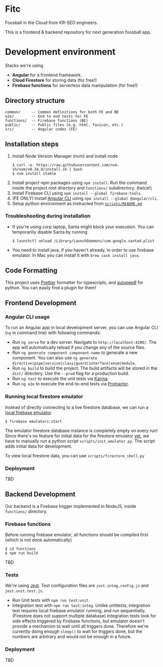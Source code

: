 # Fitc

Foosball in the Cloud from KR-SEO engineers.

This is a frontend & backend repository for next generation foosball app.

# Development environment

Stacks we're using

* **Angular** for a frontend framework.
* **Cloud Firestore** for storing data (for free!)
* **Firebase functions** for serverless data manipulation (for free!)

## Directory structure

```
common/     -- Common definitions for both FE and BE
e2e/        -- End to end tests for FE
functions/  -- Firebase functions (BE)
public/     -- Public files (e.g. html, favicon, etc.)
src/        -- Angular codes (FE)
```

## Installation steps

1. Install Node Version Manager (nvm) and install node
   ```shell
   $ curl -o- https://raw.githubusercontent.com/nvm-sh/nvm/v0.34.0/install.sh | bash
   $ nvm install stable
   ```
2. Install project npm packages using `npm install`. Run the command inside the
   project root directory and `functions/` subdirectory. (twice!)
3. Install Firebase CLI using `npm install --global firebase-tools`.
4. (FE ONLY) Install [Angular CLI](https://github.com/angular/angular-cli) using 
   `npm install --global @angular/cli`.
5. Setup python environment as instructed from
   [`scripts/README.md`](scripts/README.md)

### Troubleshooting during installation

* If you're using corp laptop, Santa might block your execution. You can
  temporariliy disable Santa by running
  ```shell
  $ launchctl unload /Library/LaunchDaemons/com.google.santad.plist
  ```
* You need to install java, if you haven't already, in order to use firebase
  emulator. In Mac you can install it with `brew cask install java`.

## Code Formatting

This project uses [Prettier](https://prettier.io/) formatter for typescripts,
and [autopep8](https://github.com/hhatto/autopep8) for python. You can easily
find a plugin for them!

## Frontend Development

### Angular CLI usage

To run an Angular app in local development server, you can use Angular CLI (`ng`
in command line) with following commands:

* Run `ng serve` for a dev server. Navigate to `http://localhost:4200/`. The app
  will automatically reload if you change any of the source files. 
* Run `ng generate component component-name` to generate a new component. You
  can also use `ng generate directive|pipe|service|class|guard|interface|enum|module`.
* Run `ng build` to build the project. The build artifacts will be stored in the
  `dist/` directory. Use the `--prod` flag for a production build.
* Run `ng test` to execute the unit tests via
  [Karma](https://karma-runner.github.io).
* Run `ng e2e` to execute the end-to-end tests via
  [Protractor](http://www.protractortest.org/).

### Running local firestore emulator

Instead of directly connecting to a live firestore database, we can run a [local
firebase emulator](https://firebase.google.com/docs/rules/emulator-setup).

```shell
$ firebase emulators:start
```

The emulator firestore database instance is completely empty on every run! Since
there's no feature for initial data for the firestore emulator
[yet](https://github.com/firebase/firebase-tools/issues/1167), we have to
manually run a python script `scripts/init_emulator.py`. The script adds initial
data for development.

To view local firestore data, you can use `scripts/firestore_shell.py` 

### Deployment

TBD

## Backend Development

Our backend is a Firebase trigger implemented in NodeJS, inside `functions/` directory.

### Firebase functions

Before running firebase emulator, all functions should be compiled first (which
is not done automatically)

```shell
$ cd functions
$ npm run build
```

TBD

### Tests

We're using [Jest](https://jestjs.io/). Test configuration files are
`jest.integ.config.js` and `jest.unit.test.js`.

* Run Unit tests with `npm run test:unit`.
* Integration test with `npm run test:integ`. Unlike unittests, integration test
  requires local firebase emulator running, and run sequentially. (Firestore
  does not support multiple database) Integration tests look for side effects
  triggered by Firebase functions, but emulator doesn't provide a mechanism to
  wait until all triggers done. Therefore we're currently doing enough `sleep()`
  to wait for triggers done, but the numbers are arbitrary and would not be
  enough in a future.

### Deployment

TBD
